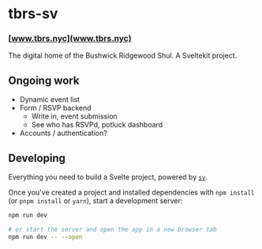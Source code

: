 # tbrs-sv

### [www.tbrs.nyc](www.tbrs.nyc)

The digital home of the Bushwick Ridgewood Shul. A Sveltekit project.

## Ongoing work

- Dynamic event list
- Form / RSVP backend
  - Write in, event submission
  - See who has RSVPd, potluck dashboard
- Accounts / authentication?

## Developing

Everything you need to build a Svelte project, powered by [`sv`](https://github.com/sveltejs/cli).

Once you've created a project and installed dependencies with `npm install` (or `pnpm install` or `yarn`), start a development server:

```bash
npm run dev

# or start the server and open the app in a new browser tab
npm run dev -- --open
```
